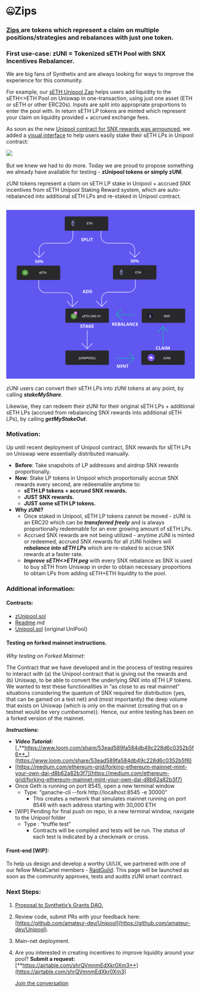 # 🤐Zips

### [Zips ](https://defitutorials.substack.com/p/zuni-programmable-pooling-incentives)are tokens which represent a claim on multiple positions/strategies and rebalances with just one token.

### **First use-case: zUNI = Tokenized sETH Pool with SNX Incentives Rebalancer.**

We are big fans of Synthetix and are always looking for ways to improve the experience for this community. 

For example, our [sETH Unipool Zap](https://defizap.com/zaps) helps users add liquidity to the sETH&lt;&gt;ETH Pool on Uniswap in one-transaction, using just one asset \(ETH or sETH or other ERC20s\). Inputs are split into appropriate proportions to enter the pool with. In return sETH LP tokens are minted which represent your claim on liquidity provided + accrued exchange fees. 

As soon as the new [Unipool contract for SNX rewards was announced](https://blog.synthetix.io/new-uniswap-seth-lp-reward-system/), we added a [visual interface](https://defizap.com/zaps/unipoolseth) to help users easily stake their sETH LPs in Unipool contract:

![](https://cdn.substack.com/image/fetch/w_1456,c_limit,f_auto,q_auto:good/https%3A%2F%2Fbucketeer-e05bbc84-baa3-437e-9518-adb32be77984.s3.amazonaws.com%2Fpublic%2Fimages%2F6a1d70b9-f179-4bc2-b11d-7f4e62b64085_912x1463.png)

But we knew we had to do more. Today we are proud to propose something we already have available for testing - **zUnipool tokens or simply zUNI**. 

zUNI tokens represent a claim on sETH LP stake in Unipool + accrued SNX incentives from sETH Unipool Staking Reward system, which are auto-rebalanced into additional sETH LPs and re-staked in Unipool contract.

![](../.gitbook/assets/group-707.png)

zUNI users can convert their sETH LPs into zUNI tokens at any point, by calling _**stakeMyShare**_. 

Likewise, they can redeem their zUNI for their original sETH LPs + additional sETH LPs \(accrued from rebalancing SNX rewards into additional sETH LPs\), by calling _**getMyStakeOut**_. 

### **Motivation:**

Up until recent deployment of Unipool contract, SNX rewards for sETH LPs on Uniswap were essentially distributed manually.

* **Before**: Take snapshots of LP addresses and airdrop SNX rewards proportionally.
* **Now**: Stake LP tokens in Unipool which proportionally accrue SNX rewards every second, are redeemable anytime to:
  * **sETH LP tokens + accrued SNX rewards.**
  * **JUST SNX rewards.**
  * **JUST some sETH LP tokens.**
* **Why zUNI?**
  * Once staked in Unipool, sETH LP tokens cannot be moved - zUNI is an ERC20 which can be _**transferred freely**_ and is always proportionally redeemable for an ever growing amount of sETH LPs.
  * Accrued SNX rewards are not being utilized - anytime zUNI is minted or redeemed, accrued SNX rewards for all zUNI holders will _**rebalance into sETH LPs**_ which are re-staked to accrue SNX rewards at a faster rate.
  * _**Improve sETH&lt;&gt;ETH peg**_ with every SNX rebalance as SNX is used to buy sETH from Uniswap in order to obtain necessary proportions to obtain LPs from adding sETH+ETH liquidity to the pool.

### **Additional information:**

#### Contracts:

* [zUnipool.sol](https://github.com/amateur-dev/Unipool/blob/master/contracts/zUniPool.sol)
* [Readme](https://github.com/amateur-dev/Unipool/blob/master/README.md).md
* [Unipool.sol](https://github.com/k06a/Unipool/blob/master/contracts/Unipool.sol) {original UniPool}

#### **Testing on forked mainnet instructions.**

_Why testing on Forked Mainnet:_

The Contract that we have developed and in the process of testing requires to interact with \(a\) the Unipool contract that is giving out the rewards and \(b\) Uniswap, to be able to convert the underlying SNX into sETH LP tokens.  We wanted to test these functionalities in “as close to as real mainnet” situations considering the quantum of SNX required for distribution {yes, that can be gamed on a test net} and \(most importantly\) the deep volume that exists on Uniswap {which is only on the mainnet \(creating that on a testnet would be very cumbersome\)}.  Hence, our entire testing has been on a forked version of the mainnet.

_**Instructions:**_

* _**Video Tutorial:**_ [_**https://www.loom.com/share/53ead589fa584db49c228d6c0352b5f6**_](https://www.loom.com/share/53ead589fa584db49c228d6c0352b5f6)
* [https://medium.com/ethereum-grid/forking-ethereum-mainnet-mint-your-own-dai-d8b62a82b3f7](https://medium.com/ethereum-grid/forking-ethereum-mainnet-mint-your-own-dai-d8b62a82b3f7)
* Once Geth is running on port 8545, open a new terminal window
  * Type: “ganache-cli --fork http://localhost:8545 -e 30000”
    * This creates a network that simulates mainnet running on port 8546 with each address starting with 30,000 ETH
* \[WIP\] Pending for final push on repo, in a new terminal window, navigate to the Unipool folder
  * Type : “truffle test”
    * Contracts will be compiled and tests will be run. The status of each test is indicated by a checkmark or cross.

#### **Front-end \[WIP\]:**

To help us design and develop a worthy UI/UX, we partnered with one of our fellow MetaCartel members - [RaidGuild](https://raidguild.org/). This page will be launched as soon as the community approves, tests and audits zUNI smart contract.

### **Next Steps:**

1. [Proposal to Synthetix’s Grants DAO.](https://github.com/DeFiStrategies/snx-grants-dao/blob/master/proposals/zUNI.md)
2. Review code, submit PRs with your feedback here: [https://github.com/amateur-dev/Unipool](https://github.com/amateur-dev/Unipool).
3. Main-net deployment.
4. Are you interested in creating incentives to improve liquidity around your pool? **Submit a request:** [**https://airtable.com/shrQVmnmEdXkr0Xm3**](https://airtable.com/shrQVmnmEdXkr0Xm3)

   [Join the conversation](https://discord.gg/h6CGbuN)





